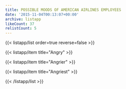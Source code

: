 ```yaml
---
title: POSSIBLE MOODS OF AMERICAN AIRLINES EMPLOYEES
date: '2015-11-04T00:13:07+00:00'
archive: listapp
likeCount: 37
relistCount: 5
---
```


{{< listapp/list order=true reverse=false >}}

   {{< listapp/item title="Angry" >}}

   {{< listapp/item title="Angrier" >}}

   {{< listapp/item title="Angriest" >}}

{{< /listapp/list >}}
